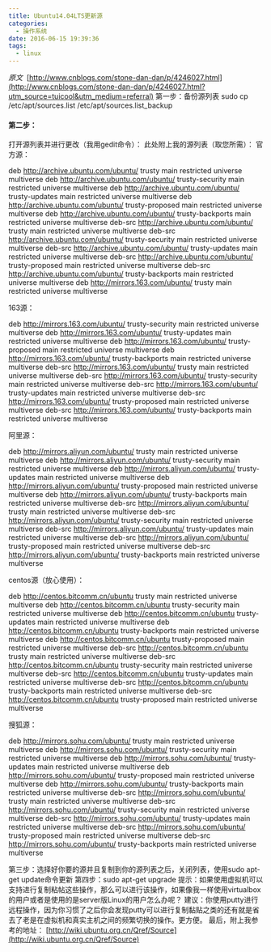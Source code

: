 ```yaml
---
title: Ubuntu14.04LTS更新源
categories:
  - 操作系统
date: 2016-06-15 19:39:36
tags:
  - linux
---
```


_原文_  [http://www.cnblogs.com/stone-dan-dan/p/4246027.html](http://www.cnblogs.com/stone-dan-dan/p/4246027.html?utm_source=tuicool&utm_medium=referral) 第一步：备份源列表 sudo cp /etc/apt/sources.list /etc/apt/sources.list_backup

#### 第二步：

打开源列表并进行更改（我用gedit命令）： 此处附上我的源列表（取您所需）： 官方源：

deb http://archive.ubuntu.com/ubuntu/ trusty main restricted universe multiverse deb http://archive.ubuntu.com/ubuntu/ trusty-security main restricted universe multiverse deb http://archive.ubuntu.com/ubuntu/ trusty-updates main restricted universe multiverse deb http://archive.ubuntu.com/ubuntu/ trusty-proposed main restricted universe multiverse deb http://archive.ubuntu.com/ubuntu/ trusty-backports main restricted universe multiverse deb-src http://archive.ubuntu.com/ubuntu/ trusty main restricted universe multiverse deb-src http://archive.ubuntu.com/ubuntu/ trusty-security main restricted universe multiverse deb-src http://archive.ubuntu.com/ubuntu/ trusty-updates main restricted universe multiverse deb-src http://archive.ubuntu.com/ubuntu/ trusty-proposed main restricted universe multiverse deb-src http://archive.ubuntu.com/ubuntu/ trusty-backports main restricted universe multiverse deb http://mirrors.163.com/ubuntu/ trusty main restricted universe multiverse

163源：

deb http://mirrors.163.com/ubuntu/ trusty-security main restricted universe multiverse deb http://mirrors.163.com/ubuntu/ trusty-updates main restricted universe multiverse deb http://mirrors.163.com/ubuntu/ trusty-proposed main restricted universe multiverse deb http://mirrors.163.com/ubuntu/ trusty-backports main restricted universe multiverse deb-src http://mirrors.163.com/ubuntu/ trusty main restricted universe multiverse deb-src http://mirrors.163.com/ubuntu/ trusty-security main restricted universe multiverse deb-src http://mirrors.163.com/ubuntu/ trusty-updates main restricted universe multiverse deb-src http://mirrors.163.com/ubuntu/ trusty-proposed main restricted universe multiverse deb-src http://mirrors.163.com/ubuntu/ trusty-backports main restricted universe multiverse

阿里源：

deb http://mirrors.aliyun.com/ubuntu/ trusty main restricted universe multiverse deb http://mirrors.aliyun.com/ubuntu/ trusty-security main restricted universe multiverse deb http://mirrors.aliyun.com/ubuntu/ trusty-updates main restricted universe multiverse deb http://mirrors.aliyun.com/ubuntu/ trusty-proposed main restricted universe multiverse deb http://mirrors.aliyun.com/ubuntu/ trusty-backports main restricted universe multiverse deb-src http://mirrors.aliyun.com/ubuntu/ trusty main restricted universe multiverse deb-src http://mirrors.aliyun.com/ubuntu/ trusty-security main restricted universe multiverse deb-src http://mirrors.aliyun.com/ubuntu/ trusty-updates main restricted universe multiverse deb-src http://mirrors.aliyun.com/ubuntu/ trusty-proposed main restricted universe multiverse deb-src http://mirrors.aliyun.com/ubuntu/ trusty-backports main restricted universe multiverse

centos源（放心使用）：

deb http://centos.bitcomm.cn/ubuntu trusty main restricted universe multiverse deb http://centos.bitcomm.cn/ubuntu trusty-security main restricted universe multiverse deb http://centos.bitcomm.cn/ubuntu trusty-updates main restricted universe multiverse deb http://centos.bitcomm.cn/ubuntu trusty-backports main restricted universe multiverse deb http://centos.bitcomm.cn/ubuntu trusty-proposed main restricted universe multiverse deb-src http://centos.bitcomm.cn/ubuntu trusty main restricted universe multiverse deb-src http://centos.bitcomm.cn/ubuntu trusty-security main restricted universe multiverse deb-src http://centos.bitcomm.cn/ubuntu trusty-updates main restricted universe multiverse deb-src http://centos.bitcomm.cn/ubuntu trusty-backports main restricted universe multiverse deb-src http://centos.bitcomm.cn/ubuntu trusty-proposed main restricted universe multiverse

搜狐源：

deb http://mirrors.sohu.com/ubuntu/ trusty main restricted universe multiverse deb http://mirrors.sohu.com/ubuntu/ trusty-security main restricted universe multiverse deb http://mirrors.sohu.com/ubuntu/ trusty-updates main restricted universe multiverse deb http://mirrors.sohu.com/ubuntu/ trusty-proposed main restricted universe multiverse deb http://mirrors.sohu.com/ubuntu/ trusty-backports main restricted universe multiverse deb-src http://mirrors.sohu.com/ubuntu/ trusty main restricted universe multiverse deb-src http://mirrors.sohu.com/ubuntu/ trusty-security main restricted universe multiverse deb-src http://mirrors.sohu.com/ubuntu/ trusty-updates main restricted universe multiverse deb-src http://mirrors.sohu.com/ubuntu/ trusty-proposed main restricted universe multiverse deb-src http://mirrors.sohu.com/ubuntu/ trusty-backports main restricted universe multiverse

第三步：选择好你要的源并且复制到你的源列表之后，关闭列表，使用sudo apt-get update命令更新 第四步：sudo apt-get upgrade 提示：如果使用虚拟机可以支持进行复制粘帖这些操作，那么可以进行该操作，如果像我一样使用virtualbox的用户或者是使用的是server版Linux的用户怎么办呢？ 建议：你使用putty进行远程操作，因为你习惯了之后你会发现putty可以进行复制黏贴之类的还有就是省去了老是在虚拟机和真实主机之间的频繁切换的操作。更方便。 最后，附上我参考的地址： [http://wiki.ubuntu.org.cn/Qref/Source](http://wiki.ubuntu.org.cn/Qref/Source)